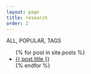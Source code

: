 ```yaml
---
layout: page
title: research
order: 2
---
```


ALL, POPULAR, TAGS

<ul>
  {% for post in site.posts %}
    <li>
      <a href="{{ post.url }}">{{ post.title }}</a>
    </li>
  {% endfor %}
</ul>
